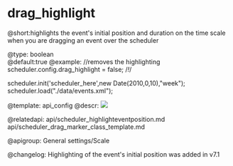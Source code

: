 drag_highlight
=============

@short:highlights the event's initial position and duration on the time scale when you are dragging an event over the scheduler


@type: boolean	
@default:true
@example:
//removes the highlighting
scheduler.config.drag_highlight = false; /*!*/

scheduler.init('scheduler_here',new Date(2010,0,10),"week");
scheduler.load("./data/events.xml");


@template:	api_config
@descr:
<img src="api/draghighlight_config.png"/>

@relatedapi:
	api/scheduler_highlighteventposition.md
    api/scheduler_drag_marker_class_template.md

@apigroup: General settings/Scale
    
@changelog:
Highlighting of the event's initial position was added in v7.1

